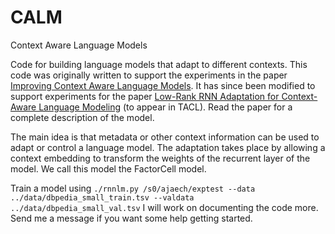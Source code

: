 # CALM
Context Aware Language Models

Code for building language models that adapt to different contexts. This code was originally written to support the experiments in the paper 
[Improving Context Aware Language Models](https://arxiv.org/abs/1704.06380). It has since been modified to support experiments for the paper [Low-Rank RNN Adaptation for Context-Aware Language Modeling](https://arxiv.org/pdf/1710.02603) (to appear in TACL). Read the paper for a complete description of the model.

The main idea is that metadata or other context information can be used to adapt or control a language model. The adaptation takes place by allowing a context embedding to transform the weights of the recurrent layer of the model. We call this model the FactorCell model.

Train a model using 
`
./rnnlm.py /s0/ajaech/exptest --data ../data/dbpedia_small_train.tsv --valdata ../data/dbpedia_small_val.tsv
`
I will work on documenting the code more. Send me a message if you want some help getting started.
